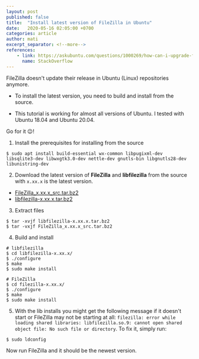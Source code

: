 ```yaml
---
layout: post
published: false
title:  "Install latest version of FileZilla in Ubuntu"
date:   2020-05-16 02:05:00 +0700
categories: article
author: mati
excerpt_separator: <!--more-->
references: 
    - link: https://askubuntu.com/questions/1000269/how-can-i-upgrade-filezilla-to-the-current-version
      name: StackOverflow
---
```

FileZilla doesn't update their release in Ubuntu (Linux) repositories anymore.
<!--more-->

- To install the latest version, you need to build and install from the source.

- This tutorial is working for almost all versions of Ubuntu. I tested with Ubuntu 18.04 and Ubuntu 20.04.

Go for it :wink:!

1. Install the prerequisites for installing from the source
```shell
$ sudo apt install build-essential wx-common libpugixml-dev libsqlite3-dev libwxgtk3.0-dev nettle-dev gnutls-bin libgnutls28-dev libunistring-dev
```

2. Download the latest version of **FileZilla** and **libfilezilla** from the source with `x.xx.x` is the latest version.
 - [FileZilla_x.xx.x_src.tar.bz2](https://filezilla-project.org/download.php?show_all=1)
 - [libfilezilla-x.xx.x.tar.bz2](https://lib.filezilla-project.org/download.php)

3. Extract files
```shell
$ tar -xvjf libfilezilla-x.xx.x.tar.bz2
$ tar -vxjf FileZilla_x.xx.x_src.tar.bz2
```

4. Build and install
```shell
# libfilezilla
$ cd libfilezilla-x.xx.x/
$ ./configure
$ make
$ sudo make install
```
```shell
# FileZilla
$ cd filezilla-x.xx.x/
$ ./configure
$ make
$ sudo make install
```

5. With the lib installs you might get the following message if it doesn't start or FileZilla may not be starting at all: `filezilla: error while loading shared libraries: libfilezilla.so.9: cannot open shared object file: No such file or directory`. To fix it, simply run:
```shell
$ sudo ldconfig 
```

Now run FileZilla and it should be the newest version.
